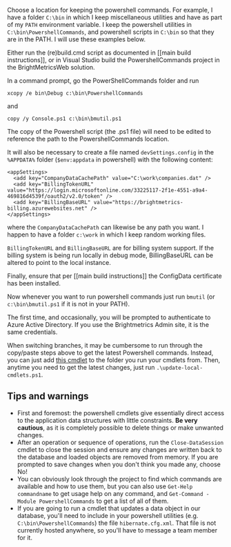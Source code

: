 Choose a location for keeping the powershell commands.  For example, I have a folder `C:\bin` in which I keep miscellaneous utilities and have as part of my `PATH` environment variable.  I keep the powershell utilities in `C:\bin\PowershellCommands`, and powershell scripts in `C:\bin` so that they are in the PATH.  I will use these examples below.

Either run the (re)build.cmd script as documented in [[main build instructions]], or in Visual Studio build the PowershellCommands project in the BrightMetricsWeb solution.

In a command prompt, go the PowerShellCommands folder and run
```
xcopy /e bin\Debug c:\bin\PowershellCommands
```
and
```
copy /y Console.ps1 c:\bin\bmutil.ps1
```

The copy of the Powershell script (the .ps1 file) will need to be edited to reference the path to the PowershellCommands location.

It will also be necessary to create a file named `devSettings.config` in the `%APPDATA%` folder (`$env:appdata` in powershell) with the following content:
```
<appSettings>
  <add key="CompanyDataCachePath" value="C:\work\companies.dat" />
  <add key="BillingTokenURL" value="https://login.microsoftonline.com/33225117-2f1e-4551-a9a4-469816d4539f/oauth2/v2.0/token" />
  <add key="BillingBaseURL" value="https://brightmetrics-billing.azurewebsites.net" />
</appSettings>
```
where the `CompanyDataCachePath` can likewise be any path you want.  I happen to have a folder `c:\work` in which I keep random working files.

`BillingTokenURL` and `BillingBaseURL` are for billing system support.  If the billing system is being run locally in debug mode, BillingBaseURL can be altered to point to the local instance.

Finally, ensure that per [[main build instructions]] the ConfigData certificate has been installed.

Now whenever you want to run powershell commands just run `bmutil` (or `c:\bin\bmutil.ps1` if it is not in your PATH).

The first time, and occasionally, you will be prompted to authenticate to Azure Active Directory.  If you use the Brightmetrics Admin site, it is the same credentials.

When switching branches, it may be cumbersome to run through the copy/paste steps above to get the latest Powershell commands. Instead, you can just add [this cmdlet](https://github.com/brightmetrics/support/blob/main/Useful%20Powershell%20Scripts/update-local-cmdlets.ps1) to the folder you run your cmdlets from. Then, anytime you need to get the latest changes, just run `.\update-local-cmdlets.ps1`.

## Tips and warnings
- First and foremost: the powershell cmdlets give essentially direct access to the application data structures with little constraints.  **Be very cautious**, as it is completely possible to delete things or make unwanted changes.
- After an operation or sequence of operations, run the `Close-DataSession` cmdlet to close the session and ensure any changes are written back to the database and loaded objects are removed from memory.  If you are prompted to save changes when you don't think you made any, choose No!
- You can obviously look through the project to find which commands are available and how to use them, but you can also use `Get-Help commandname` to get usage help on any command, and `Get-Command -Module PowershellCommands` to get a list of all of them.
- If you are going to run a cmdlet that updates a data object in our database, you'll need to include in your powershell utilities (e.g. `C:\bin\PowershellCommands`) the file `hibernate.cfg.xml`. That file is not currently hosted anywhere, so you'll have to message a team member for it.